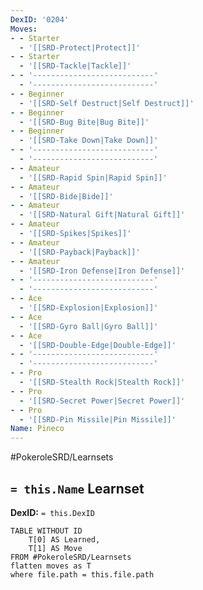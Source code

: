 ```yaml
---
DexID: '0204'
Moves:
- - Starter
  - '[[SRD-Protect|Protect]]'
- - Starter
  - '[[SRD-Tackle|Tackle]]'
- - '---------------------------'
  - '---------------------------'
- - Beginner
  - '[[SRD-Self Destruct|Self Destruct]]'
- - Beginner
  - '[[SRD-Bug Bite|Bug Bite]]'
- - Beginner
  - '[[SRD-Take Down|Take Down]]'
- - '---------------------------'
  - '---------------------------'
- - Amateur
  - '[[SRD-Rapid Spin|Rapid Spin]]'
- - Amateur
  - '[[SRD-Bide|Bide]]'
- - Amateur
  - '[[SRD-Natural Gift|Natural Gift]]'
- - Amateur
  - '[[SRD-Spikes|Spikes]]'
- - Amateur
  - '[[SRD-Payback|Payback]]'
- - Amateur
  - '[[SRD-Iron Defense|Iron Defense]]'
- - '---------------------------'
  - '---------------------------'
- - Ace
  - '[[SRD-Explosion|Explosion]]'
- - Ace
  - '[[SRD-Gyro Ball|Gyro Ball]]'
- - Ace
  - '[[SRD-Double-Edge|Double-Edge]]'
- - '---------------------------'
  - '---------------------------'
- - Pro
  - '[[SRD-Stealth Rock|Stealth Rock]]'
- - Pro
  - '[[SRD-Secret Power|Secret Power]]'
- - Pro
  - '[[SRD-Pin Missile|Pin Missile]]'
Name: Pineco
---
```


#PokeroleSRD/Learnsets

## `= this.Name` Learnset

**DexID:** `= this.DexID`

```dataview
TABLE WITHOUT ID
    T[0] AS Learned,
    T[1] AS Move
FROM #PokeroleSRD/Learnsets
flatten moves as T
where file.path = this.file.path
```
